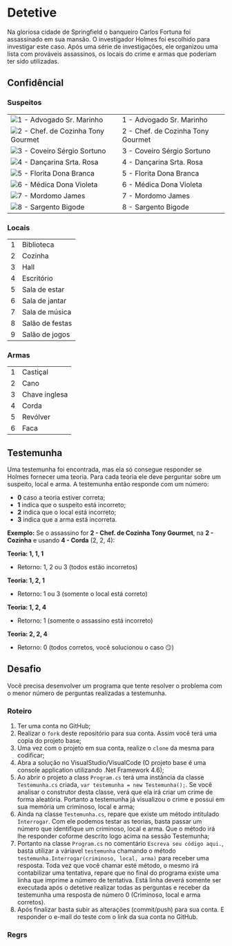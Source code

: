 # Detetive
Na gloriosa cidade de Springfield o banqueiro Carlos Fortuna foi assassinado em sua mansão. O investigador Holmes foi escolhido para investigar este caso. Após uma série de investigações, ele organizou uma lista com prováveis assassinos, os locais do crime e armas que poderiam ter sido utilizadas.

## Confidêncial
### Suspeitos
|   |  |
| ------------- | ------------- |
| ![1 - Advogado Sr. Marinho](https://github.com/ivory-it/ivoryit-testeestagio-detetive/blob/master/personagem1.jpg) | 1 - Advogado Sr. Marinho  |
| ![2 - Chef. de Cozinha Tony Gourmet](https://github.com/ivory-it/ivoryit-testeestagio-detetive/blob/master/personagem2.jpg) | 2 - Chef. de Cozinha Tony Gourmet  |
| ![3 - Coveiro Sérgio Sortuno](https://github.com/ivory-it/ivoryit-testeestagio-detetive/blob/master/personagem3.jpg) | 3 - Coveiro Sérgio Sortuno  |
| ![4 - Dançarina Srta. Rosa](https://github.com/ivory-it/ivoryit-testeestagio-detetive/blob/master/personagem4.jpg) | 4 - Dançarina Srta. Rosa |
| ![5 - Florita Dona Branca](https://github.com/ivory-it/ivoryit-testeestagio-detetive/blob/master/personagem5.jpg) | 5 - Florita Dona Branca |
| ![6 - Médica Dona Violeta](https://github.com/ivory-it/ivoryit-testeestagio-detetive/blob/master/personagem6.jpg) | 6 - Médica Dona Violeta |
| ![7 - Mordomo James](https://github.com/ivory-it/ivoryit-testeestagio-detetive/blob/master/personagem7.jpg) | 7 - Mordomo James |
| ![8 - Sargento Bigode](https://github.com/ivory-it/ivoryit-testeestagio-detetive/blob/master/personagem8.jpg) | 8 - Sargento Bigode |

### Locais
|   |                 |
| - | --------------- |
| 1 | Biblioteca      |
| 2 | Cozinha         |
| 3 | Hall            |
| 4 | Escritório      |
| 5 | Sala de estar   |
| 6 | Sala de jantar  |
| 7 | Sala de música  |
| 8 | Salão de festas |
| 9 | Salão de jogos  |

### Armas
|   |               |
| - | ------------- |
| 1 | Castiçal      |
| 2 | Cano          |
| 3 | Chave inglesa |
| 4 | Corda         |
| 5 | Revólver      |
| 6 | Faca          |

## Testemunha
Uma testemunha foi encontrada, mas ela só consegue responder se Holmes fornecer uma teoria. Para cada teoria ele deve perguntar sobre um suspeito, local e arma. A testemunha então responde com um número: 
- **0** caso a teoria estiver correta;
- **1** indica que o suspeito está incorreto; 
- **2** indica que o local está incorreto;
- **3** indica que a arma está incorreta.

**Exemplo:**
Se o assassino for **2 - Chef. de Cozinha Tony Gourmet**, na **2 - Cozinha** e usando **4 - Corda** (2, 2, 4):

**Teoria: 1, 1, 1**
- Retorno: 1, 2 ou 3 (todos estão incorretos) 

**Teoria: 1, 2, 1**
- Retorno: 1 ou 3 (somente o local está correto)

**Teoria: 1, 2, 4**
- Retorno: 1 (somente o assassino está incorreto)

**Teoria: 2, 2, 4**
- Retorno: 0 (todos corretos, você solucionou o caso :smirk:)

## Desafio
Você precisa desenvolver um programa que tente resolver o problema com o menor número de perguntas realizadas a testemunha.

### Roteiro
1. Ter uma conta no GitHub;
2. Realizar o `fork` deste repositório para sua conta. Assim você terá uma copia do projeto base;
3. Uma vez com o projeto em sua conta, realize o `clone` da mesma para codificar;
4. Abra a solução no VisualStudio/VisualCode (O projeto base é uma console application utilizando .Net Framework 4.6);
5. Ao abrir o projeto a class `Program.cs` terá uma instância da classe `Testemunha.cs` criada, `var testemunha = new Testemunha();`. Se você analisar o construtor desta classe, verá que ela irá criar um crime de forma aleatória. Portanto a testemunha já visualizou o crime e possui em sua memória um criminoso, local e arma;
6. Ainda na classe `Testemunha.cs`, repare que existe um método intitulado `Interrogar`. Com ele podemos testar as teorias, basta passar um número que identifique um criminoso, local e arma. Que o método irá lhe responder coforme descrito logo acima na sessão Testemunha;
7. Portanto na classe `Program.cs` no comentário `Escreva seu código aqui.`, basta utilizar a váriavel `testemunha` chamando o método `testemunha.Interrogar(criminoso, local, arma)` para receber uma resposta. Toda vez que você chamar esté método, o mesmo irá contabilizar uma tentativa, repare que no final do programa existe uma linha que imprime a número de tentativa. Está linha deverá somente ser executada após o detetive realizar todas as perguntas e receber da testemunha uma resposta de número 0 (Criminoso, local e arma corretos).
8. Após finalizar basta subir as alterações (commit/push) para sua conta. E responder o e-mail do teste com o link da sua conta no GitHub.

### Regrs



